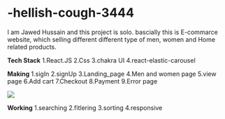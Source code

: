 # -hellish-cough-3444
I am Jawed Hussain and this project is solo.
bascially this is E-commarce website, which selling different different type of men, women and Home related products.

**Tech Stack**
1.React.JS
2.Css
3.chakra UI
4.react-elastic-carousel

**Making**
1.sigIn
2.signUp
3.Landing_page
4.Men and women page
5.view page
6.Add cart
7.Checkout
8.Payment
9.Error page
<!-- <img scr={j.Crew.png}/>
 -->

<img src="j.Crew.png"/>

**Working**
1.searching
2.fitlering
3.sorting
4.responsive
